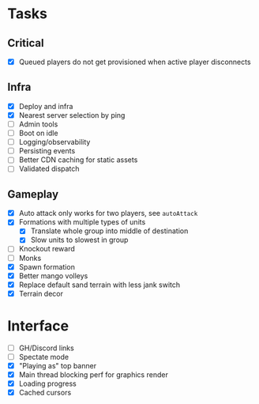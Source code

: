 Tasks
===

## Critical

- [x] Queued players do not get provisioned when active player disconnects

## Infra

- [x] Deploy and infra
- [x] Nearest server selection by ping
- [ ] Admin tools
- [ ] Boot on idle
- [ ] Logging/observability
- [ ] Persisting events
- [ ] Better CDN caching for static assets
- [ ] Validated dispatch

## Gameplay

- [x] Auto attack only works for two players, see `autoAttack`
- [x] Formations with multiple types of units
  - [x] Translate whole group into middle of destination
  - [x] Slow units to slowest in group
- [ ] Knockout reward
- [ ] Monks
- [x] Spawn formation
- [x] Better mango volleys
- [x] Replace default sand terrain with less jank switch
- [x] Terrain decor

# Interface

- [ ] GH/Discord links
- [ ] Spectate mode
- [x] "Playing as" top banner
- [x] Main thread blocking perf for graphics render
- [x] Loading progress
- [x] Cached cursors
